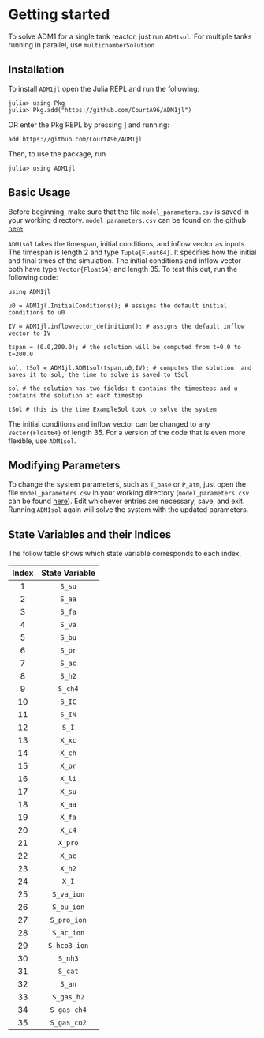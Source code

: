 # Getting started

To solve ADM1 for a single tank reactor, just run `ADM1sol`. For multiple tanks running in parallel, use `multichamberSolution`


## Installation

To install `ADM1jl` open the Julia REPL and run the following:

```
julia> using Pkg
julia> Pkg.add("https://github.com/CourtA96/ADM1jl")
```

OR enter the Pkg REPL by pressing ] and running:


```
add https://github.com/CourtA96/ADM1jl
```

Then, to use the package, run

```
julia> using ADM1jl
```


## Basic Usage

Before beginning, make sure that the file `model_parameters.csv` is saved in your working directory. `model_parameters.csv` can be found on the github [here](https://github.com/CourtA96/ADM1jl/blob/main/model_parameters.csv). 

`ADM1sol` takes the timespan, initial conditions, and inflow vector as inputs. The timespan is length 2 and type `Tuple{Float64}`. It specifies how the initial and final times of the simulation. The initial conditions and inflow vector both have type `Vector{Float64}` and length 35.  To test this out, run the following code:

```@repl
using ADM1jl

u0 = ADM1jl.InitialConditions(); # assigns the default initial conditions to u0

IV = ADM1jl.inflowvector_definition(); # assigns the default inflow vector to IV

tspan = (0.0,200.0); # the solution will be computed from t=0.0 to t=200.0

sol, tSol = ADM1jl.ADM1sol(tspan,u0,IV); # computes the solution  and saves it to sol, the time to solve is saved to tSol

sol # the solution has two fields: t contains the timesteps and u contains the solution at each timestep

tSol # this is the time ExampleSol took to solve the system

```

The initial conditions and inflow vector can be changed to any `Vector{Float64}` of length 35. For a version of the code that is even more flexible, use `ADM1sol`.

## Modifying Parameters

To change the system parameters, such as `T_base` or `P_atm`, just open the file `model_parameters.csv` in your working directory (`model_parameters.csv` can be found [here](https://github.com/CourtA96/ADM1jl/blob/main/model_parameters.csv)). Edit whichever entries are necessary, save, and exit. Running `ADM1sol` again will solve the system with the updated parameters.

## State Variables and their Indices

The follow table shows which state variable corresponds to each index.

| Index | State Variable |
| :---: | :------------: |
| 1     | `S_su`         |
| 2     | `S_aa`         |
| 3     | `S_fa`         |
| 4     | `S_va`         |
| 5     | `S_bu`         |
| 6     | `S_pr`         |
| 7     | `S_ac`         |
| 8     | `S_h2`         |
| 9     | `S_ch4`        |
| 10    | `S_IC`         |
| 11    | `S_IN`         |
| 12    | `S_I`          |
| 13    | `X_xc`         |
| 14    | `X_ch`         |
| 15    | `X_pr`         |
| 16    | `X_li`         |
| 17    | `X_su`         |
| 18    | `X_aa`         |
| 19    | `X_fa`         |
| 20    | `X_c4`         |
| 21    | `X_pro`        |
| 22    | `X_ac`         |
| 23    | `X_h2`         |
| 24    | `X_I`          |
| 25    | `S_va_ion`     |
| 26    | `S_bu_ion`     |
| 27    | `S_pro_ion`    |
| 28    | `S_ac_ion`     |
| 29    | `S_hco3_ion`   |
| 30    | `S_nh3`        |
| 31    | `S_cat`        |
| 32    | `S_an`         |
| 33    | `S_gas_h2`     |
| 34    | `S_gas_ch4`    |
| 35    | `S_gas_co2`    |